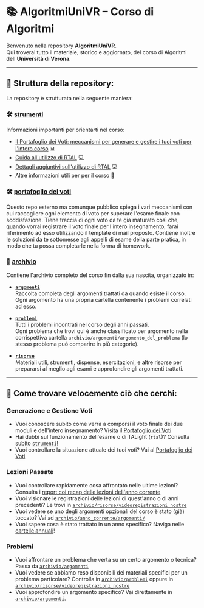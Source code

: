 # 📚 AlgoritmiUniVR – Corso di Algoritmi

Benvenuto nella repository **AlgoritmiUniVR**.  
Qui troverai tutto il materiale, storico e aggiornato, del corso di Algoritmi dell'**Università di Verona**.

---

## 🚀 Struttura della repository:

La repository è strutturata nella seguente maniera:

### 🛠️ [strumenti](strumenti/)
Informazioni importanti per orientarti nel corso:

- [Il Portafoglio dei Voti: meccanismi per generare e gestire i tuoi voti per l'intero corso](https://github.com/romeorizzi/portafoglioVoti_public.git) 📊
- [Guida all'utilizzo di RTAL](strumenti/) 💻
- [Dettagli aggiuntivi sull'utilizzo di RTAL](strumenti/IT_the-TALight-Problem-Solver-Tutorial1-internet-server.md) 💻
- Altre informazioni utili per per il corso 📝

### 🛠️ [portafoglio dei voti](https://github.com/romeorizzi/portafoglioVoti_public.git)
  Questo repo esterno ma comunque pubblico spiega i vari meccanismi con cui raccogliere ogni elemento di voto per superare l'esame finale con soddisfazione. Tiene traccia di ogni voto da te già maturato così che, quando vorrai registrare il voto finale per l'intero insegnamento, farai riferimento ad esso utilizzando il template di mail proposto.
  Contiene inoltre le soluzioni da te sottomesse agli appelli di esame della parte pratica, in modo che tu possa completarle nella forma di homework.  

### 📂 [archivio](archivio/)
Contiene l'archivio completo del corso fin dalla sua nascita, organizzato in:

- **[`argomenti`](archivio/argomenti/)**  
  Raccolta completa degli argomenti trattati da quando esiste il corso.   
  Ogni argomento ha una propria cartella contenente i problemi correlati ad esso.

- **[`problemi`](archivio/problemi/)**  
  Tutti i problemi incontrati nel corso degli anni passati.  
Ogni problema che trovi qui è anche classificato per argomento nella corrispettiva cartella `archivio/argomenti/argomento_del_problema` (lo stesso problema può comparire in più categorie).

- **[`risorse`](archivio/risorse/)**  
  Materiali utili, strumenti, dispense, esercitazioni, e altre risorse per prepararsi al meglio agli esami e approfondire gli argomenti trattati.


---

## 🔎 Come trovare velocemente ciò che cerchi:

### Generazione e Gestione Voti
- Vuoi conoscere subito come verrà a comporsi il voto finale dei due moduli e dell'intero insegnamento? Visita il [Portafoglio dei Voti](https://github.com/romeorizzi/portafoglioVoti_public.git)
- Hai dubbi sul funzionamento dell'esame o di TALight (`rtal`)? Consulta subito [`strumenti`](strumenti/)!
- Vuoi controllare la situazione attuale dei tuoi voti? Vai al [Portafoglio dei Voti](https://github.com/romeorizzi/portafoglioVoti_public.git)


### Lezioni Passate
- Vuoi controllare rapidamente cosa affrontato nelle ultime lezioni? Consulta i [report coi recap delle lezioni dell'anno corrente](archivio/anno_corrente/incontri/)
- Vuoi visionare le registrazioni delle lezioni di quest'anno o di anni precedenti? Le trovi in [`archivio/risorse/videoregistrazioni_nostre`](archivio/risorse/videoregistrazioni_nostre)
- Vuoi vedere se uno degli argomenti opzionali del corso è stato (già) toccato? Vai ad [`archivio/anno_corrente/argomenti/`](archivio/anno_corrente/argomenti/)
- Vuoi sapere cosa è stato trattato in un anno specifico? Naviga nelle [cartelle annuali](archivio/incontri/)!

### Problemi
- Vuoi affrontare un problema che verta su un certo argomento o tecnica? Passa da [`archivio/argomenti`](archivio/argomenti/)
- Vuoi vedere se abbiamo reso disponibili dei materiali specifici per un problema particolare? Controlla in [`archivio/problemi`](archivio/problemi/) oppure in [`archivio/risorse/videoregistrazioni_nostre`](archivio/risorse/videoregistrazioni_nostre)
- Vuoi approfondire un argomento specifico? Vai direttamente in [`archivio/argomenti`](archivio/argomenti/).

